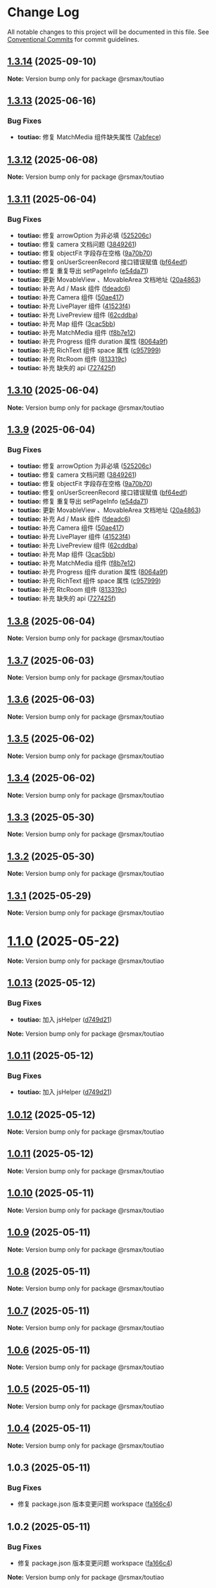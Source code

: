 # Change Log

All notable changes to this project will be documented in this file.
See [Conventional Commits](https://conventionalcommits.org) for commit guidelines.

## [1.3.14](https://github.com/remaxjs/remax/compare/v1.3.13...v1.3.14) (2025-09-10)

**Note:** Version bump only for package @rsmax/toutiao

## [1.3.13](https://github.com/remaxjs/remax/compare/v1.3.12...v1.3.13) (2025-06-16)

### Bug Fixes

- **toutiao:** 修复 MatchMedia 组件缺失属性 ([7abfece](https://github.com/remaxjs/remax/commit/7abfece2a75978a0e4b977ddfdec10ba33734f71))

## [1.3.12](https://github.com/remaxjs/remax/compare/v1.3.11...v1.3.12) (2025-06-08)

**Note:** Version bump only for package @rsmax/toutiao

## [1.3.11](https://github.com/remaxjs/remax/compare/v1.3.8...v1.3.11) (2025-06-04)

### Bug Fixes

- **toutiao:** 修复 arrowOption 为非必填 ([525206c](https://github.com/remaxjs/remax/commit/525206c8a03af12703db5d257c376cd1656b7ce0))
- **toutiao:** 修复 camera 文档问题 ([3849261](https://github.com/remaxjs/remax/commit/384926153153a010e53ac0451803f9f15afd243c))
- **toutiao:** 修复 objectFit 字段存在空格 ([9a70b70](https://github.com/remaxjs/remax/commit/9a70b70a6dd63e717a7e9a0278f25d3c26386986))
- **toutiao:** 修复 onUserScreenRecord 接口错误赋值 ([bf64edf](https://github.com/remaxjs/remax/commit/bf64edf39c601d40f6511bafc823135674496d9d))
- **toutiao:** 修复 重复导出 setPageInfo ([e54da71](https://github.com/remaxjs/remax/commit/e54da71c2607094c2b893360d2ac07a6079deaba))
- **toutiao:** 更新 MovableView 、MovableArea 文档地址 ([20a4863](https://github.com/remaxjs/remax/commit/20a48639a294f97678395912c845f72b685a972c))
- **toutiao:** 补充 Ad / Mask 组件 ([fdeadc6](https://github.com/remaxjs/remax/commit/fdeadc63cef2092ffab7461f27316adfbd96a5d3))
- **toutiao:** 补充 Camera 组件 ([50ae417](https://github.com/remaxjs/remax/commit/50ae4171de84a0f327b0542a8e8002cb35b5b50f))
- **toutiao:** 补充 LivePlayer 组件 ([41523f4](https://github.com/remaxjs/remax/commit/41523f40c8daf2fbc2c7174fbf725548f00a3bf7))
- **toutiao:** 补充 LivePreview 组件 ([62cddba](https://github.com/remaxjs/remax/commit/62cddba50f38b8d0959198733b9fe9b493f7c6db))
- **toutiao:** 补充 Map 组件 ([3cac5bb](https://github.com/remaxjs/remax/commit/3cac5bb292bdccb479ca38731514df70bc370646))
- **toutiao:** 补充 MatchMedia 组件 ([f8b7e12](https://github.com/remaxjs/remax/commit/f8b7e123fe36772c6aae6e555a8e3849a393bdcb))
- **toutiao:** 补充 Progress 组件 duration 属性 ([8064a9f](https://github.com/remaxjs/remax/commit/8064a9f5956392a0ab7a9f4216915df5121a64cd))
- **toutiao:** 补充 RichText 组件 space 属性 ([c957999](https://github.com/remaxjs/remax/commit/c957999d120551eb79377c7f13196684057f0d68))
- **toutiao:** 补充 RtcRoom 组件 ([813319c](https://github.com/remaxjs/remax/commit/813319ccbbaeecf7009b16aa78ebcdd04f3bcd57))
- **toutiao:** 补充 缺失的 api ([727425f](https://github.com/remaxjs/remax/commit/727425f20e98b6a2f909e89606ba71244fa8c0a3))

## [1.3.10](https://github.com/remaxjs/remax/compare/v1.3.9...v1.3.10) (2025-06-04)

**Note:** Version bump only for package @rsmax/toutiao

## [1.3.9](https://github.com/remaxjs/remax/compare/v1.3.8...v1.3.9) (2025-06-04)

### Bug Fixes

- **toutiao:** 修复 arrowOption 为非必填 ([525206c](https://github.com/remaxjs/remax/commit/525206c8a03af12703db5d257c376cd1656b7ce0))
- **toutiao:** 修复 camera 文档问题 ([3849261](https://github.com/remaxjs/remax/commit/384926153153a010e53ac0451803f9f15afd243c))
- **toutiao:** 修复 objectFit 字段存在空格 ([9a70b70](https://github.com/remaxjs/remax/commit/9a70b70a6dd63e717a7e9a0278f25d3c26386986))
- **toutiao:** 修复 onUserScreenRecord 接口错误赋值 ([bf64edf](https://github.com/remaxjs/remax/commit/bf64edf39c601d40f6511bafc823135674496d9d))
- **toutiao:** 修复 重复导出 setPageInfo ([e54da71](https://github.com/remaxjs/remax/commit/e54da71c2607094c2b893360d2ac07a6079deaba))
- **toutiao:** 更新 MovableView 、MovableArea 文档地址 ([20a4863](https://github.com/remaxjs/remax/commit/20a48639a294f97678395912c845f72b685a972c))
- **toutiao:** 补充 Ad / Mask 组件 ([fdeadc6](https://github.com/remaxjs/remax/commit/fdeadc63cef2092ffab7461f27316adfbd96a5d3))
- **toutiao:** 补充 Camera 组件 ([50ae417](https://github.com/remaxjs/remax/commit/50ae4171de84a0f327b0542a8e8002cb35b5b50f))
- **toutiao:** 补充 LivePlayer 组件 ([41523f4](https://github.com/remaxjs/remax/commit/41523f40c8daf2fbc2c7174fbf725548f00a3bf7))
- **toutiao:** 补充 LivePreview 组件 ([62cddba](https://github.com/remaxjs/remax/commit/62cddba50f38b8d0959198733b9fe9b493f7c6db))
- **toutiao:** 补充 Map 组件 ([3cac5bb](https://github.com/remaxjs/remax/commit/3cac5bb292bdccb479ca38731514df70bc370646))
- **toutiao:** 补充 MatchMedia 组件 ([f8b7e12](https://github.com/remaxjs/remax/commit/f8b7e123fe36772c6aae6e555a8e3849a393bdcb))
- **toutiao:** 补充 Progress 组件 duration 属性 ([8064a9f](https://github.com/remaxjs/remax/commit/8064a9f5956392a0ab7a9f4216915df5121a64cd))
- **toutiao:** 补充 RichText 组件 space 属性 ([c957999](https://github.com/remaxjs/remax/commit/c957999d120551eb79377c7f13196684057f0d68))
- **toutiao:** 补充 RtcRoom 组件 ([813319c](https://github.com/remaxjs/remax/commit/813319ccbbaeecf7009b16aa78ebcdd04f3bcd57))
- **toutiao:** 补充 缺失的 api ([727425f](https://github.com/remaxjs/remax/commit/727425f20e98b6a2f909e89606ba71244fa8c0a3))

## [1.3.8](https://github.com/remaxjs/remax/compare/v1.3.7...v1.3.8) (2025-06-04)

**Note:** Version bump only for package @rsmax/toutiao

## [1.3.7](https://github.com/remaxjs/remax/compare/v1.3.6...v1.3.7) (2025-06-03)

**Note:** Version bump only for package @rsmax/toutiao

## [1.3.6](https://github.com/remaxjs/remax/compare/v1.3.5...v1.3.6) (2025-06-03)

**Note:** Version bump only for package @rsmax/toutiao

## [1.3.5](https://github.com/remaxjs/remax/compare/v1.3.4...v1.3.5) (2025-06-02)

**Note:** Version bump only for package @rsmax/toutiao

## [1.3.4](https://github.com/remaxjs/remax/compare/v1.3.3...v1.3.4) (2025-06-02)

**Note:** Version bump only for package @rsmax/toutiao

## [1.3.3](https://github.com/remaxjs/remax/compare/v1.3.2...v1.3.3) (2025-05-30)

**Note:** Version bump only for package @rsmax/toutiao

## [1.3.2](https://github.com/remaxjs/remax/compare/v1.3.1...v1.3.2) (2025-05-30)

**Note:** Version bump only for package @rsmax/toutiao

## [1.3.1](https://github.com/remaxjs/remax/compare/v1.1.2...v1.3.1) (2025-05-29)

**Note:** Version bump only for package @rsmax/toutiao

# [1.1.0](https://github.com/remaxjs/remax/compare/v1.0.13...v1.1.0) (2025-05-22)

**Note:** Version bump only for package @rsmax/toutiao

## [1.0.13](https://github.com/remaxjs/remax/compare/v1.0.12...v1.0.13) (2025-05-12)

### Bug Fixes

- **toutiao:** 加入 jsHelper ([d749d21](https://github.com/remaxjs/remax/commit/d749d216459b42a9708626aaa44e4061ce9045df))

**Note:** Version bump only for package @rsmax/toutiao

## [1.0.11](https://github.com/remaxjs/remax/compare/v1.0.12...v1.0.11) (2025-05-12)

### Bug Fixes

- **toutiao:** 加入 jsHelper ([d749d21](https://github.com/remaxjs/remax/commit/d749d216459b42a9708626aaa44e4061ce9045df))

## [1.0.12](https://github.com/remaxjs/remax/compare/v1.0.11...v1.0.12) (2025-05-12)

**Note:** Version bump only for package @rsmax/toutiao

## [1.0.11](https://github.com/remaxjs/remax/compare/v1.0.10...v1.0.11) (2025-05-12)

**Note:** Version bump only for package @rsmax/toutiao

## [1.0.10](https://github.com/remaxjs/remax/compare/v1.0.9...v1.0.10) (2025-05-11)

**Note:** Version bump only for package @rsmax/toutiao

## [1.0.9](https://github.com/remaxjs/remax/compare/v1.0.8...v1.0.9) (2025-05-11)

**Note:** Version bump only for package @rsmax/toutiao

## [1.0.8](https://github.com/remaxjs/remax/compare/v1.0.7...v1.0.8) (2025-05-11)

**Note:** Version bump only for package @rsmax/toutiao

## [1.0.7](https://github.com/remaxjs/remax/compare/v1.0.6...v1.0.7) (2025-05-11)

**Note:** Version bump only for package @rsmax/toutiao

## [1.0.6](https://github.com/remaxjs/remax/compare/v1.0.5...v1.0.6) (2025-05-11)

**Note:** Version bump only for package @rsmax/toutiao

## [1.0.5](https://github.com/remaxjs/remax/compare/v1.0.4...v1.0.5) (2025-05-11)

**Note:** Version bump only for package @rsmax/toutiao

## [1.0.4](https://github.com/remaxjs/remax/compare/v1.0.3...v1.0.4) (2025-05-11)

**Note:** Version bump only for package @rsmax/toutiao

## 1.0.3 (2025-05-11)

### Bug Fixes

- 修复 package.json 版本变更问题 workspace ([fa166c4](https://github.com/remaxjs/remax/commit/fa166c4bfd9adfe7e4f2e061a44d9f90a4ca914d))

## 1.0.2 (2025-05-11)

### Bug Fixes

- 修复 package.json 版本变更问题 workspace ([fa166c4](https://github.com/remaxjs/remax/commit/fa166c4bfd9adfe7e4f2e061a44d9f90a4ca914d))

**Note:** Version bump only for package @rsmax/toutiao
